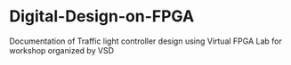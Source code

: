 # Digital-Design-on-FPGA
Documentation of Traffic light controller design using Virtual FPGA Lab for workshop organized by VSD
